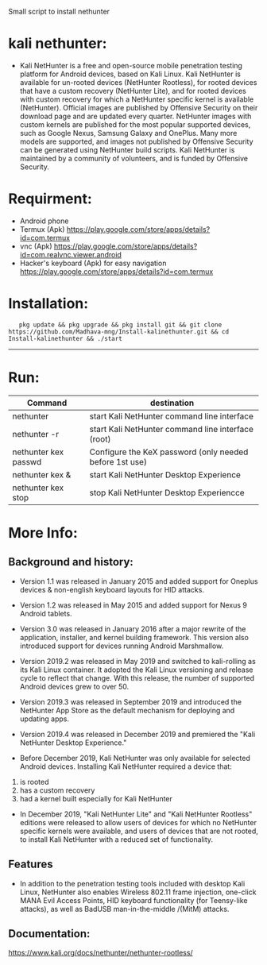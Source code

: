 Small script to install nethunter
# kali nethunter:
	
* Kali NetHunter is a free and open-source mobile penetration testing platform for Android devices, based on Kali Linux. Kali NetHunter is available for un-rooted devices (NetHunter Rootless), for rooted devices that have a custom recovery (NetHunter Lite), and for rooted devices with custom recovery for which a NetHunter specific kernel is available (NetHunter). Official images are published by Offensive Security on their download page and are updated every quarter. NetHunter images with custom kernels are published for the most popular supported devices, such as Google Nexus, Samsung Galaxy and OnePlus. Many more models are supported, and images not published by Offensive Security can be generated using NetHunter build scripts. Kali NetHunter is maintained by a community of volunteers, and is funded by Offensive Security.
# Requirment:

* Android phone
* Termux (Apk) https://play.google.com/store/apps/details?id=com.termux
* vnc (Apk) https://play.google.com/store/apps/details?id=com.realvnc.viewer.android
* Hacker's keyboard (Apk) for easy navigation https://play.google.com/store/apps/details?id=com.termux

# Installation:

       pkg update && pkg upgrade && pkg install git && git clone https://github.com/Madhava-mng/Install-kalinethunter.git && cd Install-kalinethunter && ./start

***

# Run:


|        Command       |                  destination                            |
|----------------------|---------------------------------------------------------|
| nethunter            | start Kali NetHunter command line interface             |
| nethunter -r         | start Kali NetHunter command line interface (root)      |
| nethunter kex passwd | Configure the KeX password (only needed before 1st use) |
| nethunter kex &      | start Kali NetHunter Desktop Experience                 |
| nethunter kex stop   | stop Kali NetHunter Desktop Experiencce                 |


# More Info:

## Background and history:
* Version 1.1 was released in January 2015 and added support for Oneplus devices & non-english keyboard layouts for HID attacks.

* Version 1.2 was released in May 2015 and added support for Nexus 9 Android tablets.

* Version 3.0 was released in January 2016 after a major rewrite of the application, installer, and kernel building framework. This version also introduced support for devices running Android Marshmallow.

* Version 2019.2 was released in May 2019 and switched to kali-rolling as its Kali Linux container. It adopted the Kali Linux versioning and release cycle to reflect that change. With this release, the number of supported Android devices grew to over 50.

* Version 2019.3 was released in September 2019 and introduced the NetHunter App Store as the default mechanism for deploying and updating apps.

* Version 2019.4 was released in December 2019 and premiered the "Kali NetHunter Desktop Experience."

* Before December 2019, Kali NetHunter was only available for selected Android devices. Installing Kali NetHunter required a device that:
1. is rooted
2. has a custom recovery
3. had a kernel built especially for Kali NetHunter

* In December 2019, "Kali NetHunter Lite" and "Kali NetHunter Rootless" editions were released to allow users of devices for which no NetHunter specific kernels were available, and users of devices that are not rooted, to install Kali NetHunter with a reduced set of functionality.

## Features
* In addition to the penetration testing tools included with desktop Kali Linux, NetHunter also enables Wireless 802.11 frame injection, one-click MANA Evil Access Points, HID keyboard functionality (for Teensy-like attacks), as well as BadUSB man-in-the-middle /(MitM) attacks.

## Documentation:
https://www.kali.org/docs/nethunter/nethunter-rootless/
